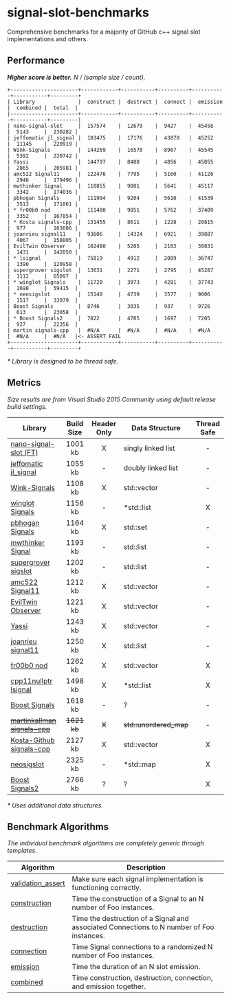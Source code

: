 # signal-slot-benchmarks

Comprehensive benchmarks for a majority of GitHub c++ signal slot implementations and others.

Performance
-----------

**_Higher score is better._** _N / (sample size / count)._

```
+----------------------+------------+-----------+----------+-----------+-----------+---------+
| Library              |  construct |  destruct |  connect |  emission |  combined |  total  |
|----------------------+------------+-----------+----------+-----------+-----------+---------|
| nano-signal-slot     |  157574    |  12679    |  9427    |  45458    |  5143     |  230282 |
| jeffomatic jl_signal |  103475    |  17176    |  43870   |  45252    |  11145    |  220919 |
| Wink-Signals         |  144269    |  16570    |  8967    |  45545    |  5392     |  220742 |
| Yassi                |  144797    |  8408     |  4856    |  45055    |  2865     |  205981 |
| amc522 Signal11      |  122476    |  7795     |  5160    |  41120    |  2946     |  179496 |
| mwthinker Signal     |  110855    |  9081     |  5641    |  45117    |  3342     |  174036 |
| pbhogan Signals      |  111994    |  9204     |  5610    |  41539    |  3513     |  171861 |
| * fr00b0 nod         |  111480    |  9851     |  5762    |  37409    |  3352     |  167854 |
| * Kosta signals-cpp  |  131455    |  8611     |  1228    |  20815    |  977      |  163086 |
| joanrieu signal11    |  93606     |  14324    |  6921    |  39887    |  4067     |  158805 |
| EvilTwin Observer    |  102480    |  5205     |  2103    |  30831    |  1431     |  142050 |
| * lsignal            |  75819     |  4912     |  2089    |  36747    |  1390     |  120958 |
| supergrover sigslot  |  13631     |  2271     |  2795    |  45287    |  1112     |  65097  |
| * winglot Signals    |  11720     |  3973     |  4281    |  37743    |  1698     |  59415  |
| * neosigslot         |  15140     |  4739     |  3577    |  9006     |  1517     |  33979  |
| Boost Signals        |  8746      |  3035     |  937     |  9726     |  613      |  23058  |
| * Boost Signals2     |  7822      |  4705     |  1697    |  7205     |  927      |  22356  |
| martin signals-cpp   |  #N/A      |  #N/A     |  #N/A    |  #N/A     |  #N/A     |  #N/A   |<- ASSERT FAIL
+----------------------+------------+-----------+----------+-----------+-----------+---------+
```
_* Library is designed to be thread safe._

Metrics
-------

_Size results are from Visual Studio 2015 Community using default release build settings._

| Library | Build Size | Header Only | Data Structure | Thread Safe |
| ------- |:----------:|:-----------:| -------------- |:-----------:|
| [nano-signal-slot (FT)](https://github.com/NoAvailableAlias/nano-signal-slot/tree/FT) | 1001 kb | X | singly linked list | - |
| [jeffomatic jl_signal](https://github.com/jeffomatic/jl_signal) | 1055 kb | - | doubly linked list | - |
| [Wink-Signals](https://github.com/miguelmartin75/Wink-Signals) | 1108 kb | X | std::vector | - |
| [winglot Signals](https://github.com/winglot/Signals) | 1156 kb | - | *std::list | X |
| [pbhogan Signals](https://github.com/pbhogan/Signals) | 1164 kb | X | std::set | - |
| [mwthinker Signal](https://github.com/mwthinker/Signal) | 1193 kb | - | std::list | - |
| [supergrover sigslot](https://github.com/supergrover/sigslot) | 1202 kb | - | std::list | - |
| [amc522 Signal11](https://github.com/amc522/Signal11) | 1212 kb | X | std::vector | - |
| [EvilTwin Observer](http://eviltwingames.com/blog/the-observer-pattern-revisited/) | 1221 kb | X | std::vector | - |
| [Yassi](http://www.codeproject.com/Articles/867044/Yassi-Yet-Another-Signal-Slot-Implementation) | 1243 kb | X | std::vector | - |
| [joanrieu signal11](https://github.com/joanrieu/signal11) | 1250 kb | X | std::list | - |
| [fr00b0 nod](https://github.com/fr00b0/nod) | 1262 kb | X | std::vector | X |
| [cpp11nullptr lsignal](https://github.com/cpp11nullptr/lsignal) | 1498 kb | X | *std::list | X |
| [Boost Signals](http://www.boost.org/doc/libs/1_56_0/doc/html/signals.html) | 1618 kb | - | ? | - |
| ~~[martinkallman signals-cpp](https://github.com/martinkallman/signals-cpp)~~ | ~~1621 kb~~ | ~~X~~ | ~~std::unordered_map~~ | - |
| [Kosta-Github signals-cpp](https://github.com/Kosta-Github/signals-cpp) | 2127 kb | X | std::vector | X |
| [neosigslot](http://www.i42.co.uk/stuff/neosigslot.htm) | 2325 kb | - | *std::map | X |
| [Boost Signals2](http://www.boost.org/doc/libs/1_58_0/doc/html/signals2.html) | 2766 kb | ? | ? | X |

_* Uses additional data structures._

Benchmark Algorithms
--------------------

_The individual benchmark algorithms are completely generic through templates._

| Algorithm | Description |
| --------- | ----------- |
| [validation_assert](https://github.com/NoAvailableAlias/signal-slot-benchmarks/blob/master/benchmark.hpp#L21) | Make sure each signal implementation is functioning correctly. |
| [construction](https://github.com/NoAvailableAlias/signal-slot-benchmarks/blob/master/benchmark.hpp#L50) | Time the construction of a Signal to an N number of Foo instances. |
| [destruction](https://github.com/NoAvailableAlias/signal-slot-benchmarks/blob/master/benchmark.hpp#L71) | Time the destruction of a Signal and associated Connections to N number of Foo instances. |
| [connection](https://github.com/NoAvailableAlias/signal-slot-benchmarks/blob/master/benchmark.hpp#L101) | Time Signal connections to a randomized N number of Foo instances. |
| [emission](https://github.com/NoAvailableAlias/signal-slot-benchmarks/blob/master/benchmark.hpp#L129) | Time the duration of an N slot emission. |
| [combined](https://github.com/NoAvailableAlias/signal-slot-benchmarks/blob/master/benchmark.hpp#L159) | Time construction, destruction, connection, and emission together. |
